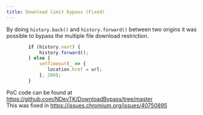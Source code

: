 ```yaml
---
title: Download limit bypass (Fixed)
---
```


By doing `history.back()` and `history.forward()` between two origins it was possible to bypass the multiple file download restriction.  
```js
        if (history.next) {
            history.forward();
        } else {
            setTimeout(_ => {
               location.href = url;
            }, 200);
        }
```
PoC code can be found at <https://github.com/NDevTK/DownloadBypass/tree/master>  
This was fixed in <https://issues.chromium.org/issues/40750895>
